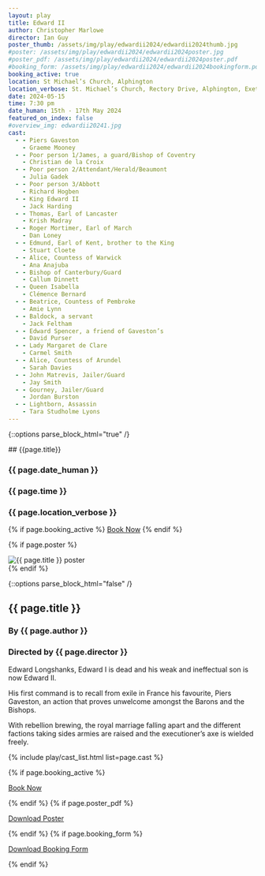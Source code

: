 ```yaml
---
layout: play
title: Edward II
author: Christopher Marlowe
director: Ian Guy
poster_thumb: /assets/img/play/edwardii2024/edwardii2024thumb.jpg
#poster: /assets/img/play/edwardii2024/edwardii2024poster.jpg
#poster_pdf: /assets/img/play/edwardii2024/edwardii2024poster.pdf
#booking_form: /assets/img/play/edwardii2024/edwardii2024bookingform.pdf
booking_active: true
location: St Michael’s Church, Alphington
location_verbose: St. Michael’s Church, Rectory Drive, Alphington, Exeter, EX2 8XJ
date: 2024-05-15
time: 7:30 pm
date_human: 15th - 17th May 2024
featured_on_index: false
#overview_img: edwardii20241.jpg
cast:
  - - Piers Gaveston
    - Graeme Mooney
  - - Poor person 1/James, a guard/Bishop of Coventry
    - Christian de la Croix
  - - Poor person 2/Attendant/Herald/Beaumont
    - Julia Gadek
  - - Poor person 3/Abbott
    - Richard Hogben
  - - King Edward II
    - Jack Harding
  - - Thomas, Earl of Lancaster
    - Krish Madray
  - - Roger Mortimer, Earl of March
    - Dan Loney
  - - Edmund, Earl of Kent, brother to the King
    - Stuart Cloete
  - - Alice, Countess of Warwick
    - Ana Anajuba
  - - Bishop of Canterbury/Guard
    - Callum Dinnett
  - - Queen Isabella
    - Clémence Bernard
  - - Beatrice, Countess of Pembroke
    - Amie Lynn
  - - Baldock, a servant
    - Jack Feltham
  - - Edward Spencer, a friend of Gaveston’s
    - David Purser
  - - Lady Margaret de Clare
    - Carmel Smith
  - - Alice, Countess of Arundel
    - Sarah Davies
  - - John Matrevis, Jailer/Guard
    - Jay Smith
  - - Gourney, Jailer/Guard
    - Jordan Burston
  - - Lightborn, Assassin
    - Tara Studholme Lyons
---
```



{::options parse_block_html="true" /}

<div class="jumbotron">
## {{page.title}}
<h3> <i class="fas fa-calendar-alt"></i> {{ page.date_human }}</h3>
<h3> <i class="fas fa-clock"></i> {{ page.time }}</h3>
<h3> <i class="fas fa-map-marker-alt"></i> {{ page.location_verbose }}</h3>
{% if page.booking_active %}
<a class="btn btn-primary" href="{{ site.social_links.ticketsource }}" role="button">Book Now</a>
{% endif %}
</div>

{% if page.poster %}
<div class="row text-center">
<div class="col-1">
</div>
<div class="col-10">
<img class="img-fluid" src="{{ page.poster | relative_url }}" alt="{{ page.title }} poster" />
</div>
<div class="col-1">
</div>
</div>
{% endif %}

{::options parse_block_html="false" /}

## {{ page.title }}
### By {{ page.author }}
### Directed by {{ page.director }}

Edward Longshanks, Edward I is dead and his weak and ineffectual son is now
Edward II.

His first command is to recall from exile in France his favourite, Piers
Gaveston, an action that proves unwelcome amongst the Barons and the Bishops.

With rebellion brewing, the royal marriage falling apart and the different
factions taking sides armies are raised and the executioner’s axe is wielded
freely.


{% include play/cast_list.html list=page.cast %}

{% if page.booking_active %}
<p class="text-center"><a class="btn btn-primary" href="{{ site.social_links.ticketsource }}" role="button">Book Now</a></p>
{% endif %}
{% if page.poster_pdf %}
<p class="text-center"><a href="{{ page.poster_pdf | relative_url}}" role="button">Download Poster</a></p>
{% endif %}
{% if page.booking_form %}
<p class="text-center"><a href="{{ page.booking_form | relative_url }}" role="button">Download Booking Form</a></p>
{% endif %}
